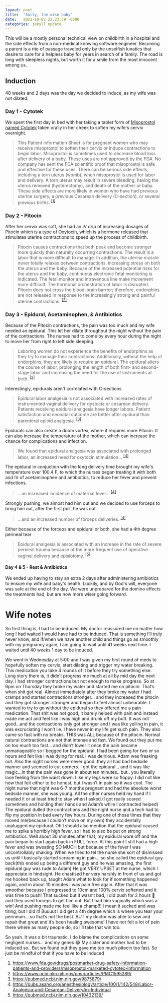 ```yaml
---
layout: post
title:  "Solly, the wise baby"
date:   2021-10-02 22:23:39 -0500
categories: jekyll update
---
```


This will be a mostly personal technical view on childbirth in a hospital and the side effects from a non-medical knowing software engineer. Becoming a parent is a rite of passage traveled only by the unselfish lunatics that desire to care for a helpless baby for years in search of a family. The road is long with sleepless nights, but worth it for a smile from the most innocent among us.


## Induction

40 weeks and 2 days was the day we decided to induce, as my wife was not dilated.

### Day 1 - Cytotek
We spent the first day in bed with her taking a tablet form of [Misoprostol named Cytotek][cytotek] taken orally in her cheek to soften my wife's cervix overnight.

> This Patient Information Sheet is for pregnant women who may receive misoprostol to soften their cervix or induce contractions to begin labor. Misoprostol is sometimes used to decrease blood loss after delivery of a baby. These uses are not approved by the FDA. No company has sent the FDA scientific proof that misoprostol is safe and effective for these uses.
> There can be serious side effects, including a torn uterus (womb), when misoprostol is used for labor and delivery. A torn uterus may result in severe bleeding, having the uterus removed (hysterectomy), and death of the mother or baby. These side effects are more likely in women who have had previous uterine surgery, a previous Cesarean delivery (C-section), or several previous births. <sup>[[1]][cytotek]</sup>

### Day 2 - Pitocin
After her cervix was soft, she had an IV drip of increasing dosages of Pitocin which is a type of [Oxytocin][oxytocin-wiki], which is a hormone released that stimulates uterine contractions to speed up the process of childbirth.

> Pitocin causes contractions that both peak and become stronger more quickly than naturally occurring contractions. The result is a labor that is more difficult to manage. In addition, the uterine muscle never totally relaxes between contractions, increasing stress on both the uterus and the baby. Because of the increased potential risks for the uterus and the baby, continuous electronic fetal monitoring is indicated. The fetal monitor and intravenous line make movement more difficult. The hormonal orchestration of labor is disrupted. Pitocin does not cross the blood-brain barrier; therefore, endorphins are not released in response to the increasingly strong and painful uterine contractions. <sup>[[2]][pitocin]</sup>

### Day 3 - Epidural, Acetaminophen, & Antibiotics
Because of the Pitocin contractions, the pain was too much and my wife needed an epidural. This let her dilate throughout the night without the pain of the contractions. The nurses had to come by every hour during the night to move her from right to left side sleeping.

>Laboring women do not experience the benefits of endorphins as they try to manage their contractions. Additionally, without the help of endorphins, they are likely to require an epidural. The epidural alters the course of labor, prolonging the length of both first- and second-stage labor and increasing the need for the use of instruments at birth. <sup>[[2]][pitocin]</sup>

Interestingly, epidurals aren't correlated with C-sections
>Epidural labor analgesia is not associated with increased rates of instrumented vaginal delivery for dystocia or cesarean delivery. Patients receiving epidural analgesia have longer labors. Patient satisfaction and neonatal outcome are better after epidural than parenteral opioid analgesia. <sup>[[3]][epidural-1]</sup>

Epidurals can also create a doom vortex, where it requires more Pitocin. It can also increase the temperature of the mother, which can increase the chance for complications and infection.
> We found that epidural analgesia was associated with prolonged labor, an increased need for oxytocin stimulation... <sup>[[4]][epidural-2]</sup>

The epidural in conjuction with the long delivery time brought my wife's temperature over 100.4 F, to which the nurses began treating it with both and IV of acetaminophen and antibiotics, to reduce her fever and prevent infections.
>  ...an increased incidence of maternal fever... <sup>[[4]][epidural-2]</sup>

Strongly pushing, we almost had him out and we decided to use forceps to bring him out, after the first pull, he was out.
> ...and an increased number of forceps deliveries. <sup>[[4]][epidural-2]</sup>

Either because of the forceps and epidural or both, she had a 4th degree perineal tear
>  Epidural analgesia is associated with an increase in the rate of severe perineal trauma because of the more frequent use of operative vaginal delivery and episiotomy. <sup>[[5]][tear]</sup>

#### Day 4 & 5 - Rest & Antibiotics
We ended up having to stay an extra 2 days after administering antibiotics to ensure my wife and baby's health. Luckily, and by God's will, everyone was safe at the end of the day. We were unprepared for the domino effects the treatments had, but are now more wiser going forward.


# Wife notes
So first thing is, I had to be induced. My doctor reassured me no matter how long I had waited I would have had to be induced. That is something I’ll truly never know, and if/when we have another child and things go as smoothly with my pregnancy again, I am going to wait until 41 weeks next time.
I waited until 40 weeks 1 day to be induced.

We went in Wednesday at 5:00 and I was given my first round of meds to hopefully soften my cervix, start dilating and trigger my water breaking. This medication you take 4 rounds of it before they try something else. Long story there is, it didn’t progress me much at all by mid day the next day. I had stronger contractions but not enough to make progress.
So at 6pm on Thursday they broke my water and started me on pitocin.
That’s when shit got real. Almost immediately after they broke my water I had cramps and started contractions stronger… and they increased the pitocin and they got stronger..stronger and began to feel almost unbearable. I wanted to try to go without the epidural so they offered me a pain medication. That shit was not good, it barely helped with pain and instead made me act and feel like I was high and drunk off my butt. It was not good…and the contractions only got stronger and I was like yelling in pain, it was excruciating I won’t lie. I have never in my life get such pain. They also came so fast with no breaks. THIS was ALL because of the pitocin. Normal natural contractions are not that intense and fast. We found out they put me on too much too fast… and didn’t lower it once the pain became unmanageable so I begged for the epidural. I had been going for two or so hours and felt like I was dying for real. I was delirious. Adam was freaking out. Also the night nurses were never good..they all had bad bedside manner and seemed to cut corners.
I got the epidural… and it was like magic…in that the pain was gone in about ten minutes.. but.. you literally lose feeling from the waist down. Like my legs were so floppy. I did not like how that felt either to be honest, but I wasn’t in pain so it was cool. The night nurse that night was 6-7 months pregnant and had the absolute worst bedside manner, she was young. All the other nurses held my hand if I needed it or at least tried to stay when I asked.(I got really scared sometimes and holding their hands and Adam’s while I contracted helped)
The epidural dulled the contractions and the night nurse and a tech had to flip my position in bed every few hours. During one of those times that they moved me(because I couldn’t move on my own) they accidentally unplugged my epidural. Oh I should also mention that the epidural caused me to spike a horribly high fever, so I had to also be put on strong antibiotics.
Well about 30 minutes after that, my epidural wore off and the pain began to start again back in FULL force. At this point I still had a high fever and was sweating SO MUCH but because of the fever I was uncontrollably shaking.
When we tried to tel the nurse she sort of dismissed us until I basically started screaming in pain… so she called the epidural guy back(this ended up being a different guy and he was amazing, the first epidural guy was rude to Adam)
He got VERY UPSET at the nurse, which I appreciate in hindsight. He chastised her very harshly in front of us and got me hooked back up, taught Adam what to look for if something happened again, and in about 10 minutes I was pain free again. After that it was smoother because I progressed to 10cm and 100% cervix softened and it was time to push! That sucked but it wasn’t bad, I did push for 2 hours 🥴 and they used forceps to get him out. But I had him vaginally which was a win! And pushing made me feel like a champ!!! I mean it sucked and was tiring, but I did it!
Buuuut I did get a 4th degree which is where you tear your perineum… so that’s not the best. BUT my doctor was able to sew and repair that great and it’s been healing awesome! I have not felt a lot of pain there where as many people do, so I’ll take that win too.

So yeah. It was a bit traumatic. I do blame the complications on some negligent nurses… and my genes 😂 My sister and mother had to be induced so..
But we found out they gave me too much pitocin too fast. So just be mindful of that if you have to be induced

1. https://www.fda.gov/drugs/postmarket-drug-safety-information-patients-and-providers/misoprostol-marketed-cytotec-information
2. https://www.ncbi.nlm.nih.gov/pmc/articles/PMC1595289/
3. https://pubmed.ncbi.nlm.nih.gov/9875879/
4. https://pubs.asahq.org/anesthesiology/article/100/1/142/548/Labor-Analgesia-and-Cesarean-DeliveryAn-Individual
5. https://pubmed.ncbi.nlm.nih.gov/10432139/


[cytotek]: https://www.fda.gov/drugs/postmarket-drug-safety-information-patients-and-providers/misoprostol-marketed-cytotec-information
[oxytocin-wiki]: https://en.wikipedia.org/wiki/Oxytocin
[pitocin]: https://www.ncbi.nlm.nih.gov/pmc/articles/PMC1595289/
[epidural-1]: https://pubmed.ncbi.nlm.nih.gov/9875879/
[epidural-2]: https://pubs.asahq.org/anesthesiology/article/100/1/142/548/Labor-Analgesia-and-Cesarean-DeliveryAn-Individual
[tear]: https://pubmed.ncbi.nlm.nih.gov/10432139/
